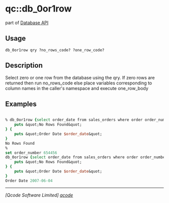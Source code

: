 qc::db_0or1row
==============

part of [Database API](../qc/wiki/DatabaseApi)

Usage
-----
`db_0or1row qry ?no_rows_code? ?one_row_code?`

Description
-----------
Select zero or one row from the database using the qry.
    If zero rows are returned then run no_rows_code else 
    place variables corresponding to column names in the caller's namespace and execute one_row_body

Examples
--------
```tcl

% db_0or1row {select order_date from sales_orders where order order_number=123} {
    puts &quot;No Rows Found&quot;
} {
    puts &quot;Order Date $order_date&quot;
}
No Rows Found
%
set order_number 654456
db_0or1row {select order_date from sales_orders where order order_number=:order_number} {
    puts &quot;No Rows Found&quot;
} {
    puts &quot;Order Date $order_date&quot;
}
Order Date 2007-06-04

```

----------------------------------
*[Qcode Software Limited] [qcode]*

[qcode]: www.qcode.co.uk "Qcode Software"